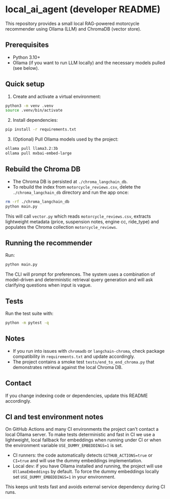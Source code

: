 # local_ai_agent (developer README)

This repository provides a small local RAG-powered motorcycle recommender using Ollama (LLM) and ChromaDB (vector store).

Prerequisites
-------------
- Python 3.10+
- Ollama (if you want to run LLM locally) and the necessary models pulled (see below).

Quick setup
-----------
1. Create and activate a virtual environment:

```bash
python3 -m venv .venv
source .venv/bin/activate
```

2. Install dependencies:

```bash
pip install -r requirements.txt
```

3. (Optional) Pull Ollama models used by the project:

```bash
ollama pull llama3.2:3b
ollama pull mxbai-embed-large
```

Rebuild the Chroma DB
---------------------
- The Chroma DB is persisted at `./chroma_langchain_db`.
- To rebuild the index from `motorcycle_reviews.csv`, delete the `./chroma_langchain_db` directory and run the app once:

```bash
rm -rf ./chroma_langchain_db
python main.py
```

This will call `vector.py` which reads `motorcycle_reviews.csv`, extracts lightweight metadata (price, suspension notes, engine cc, ride_type) and populates the Chroma collection `motorcycle_reviews`.

Running the recommender
-----------------------
Run:

```bash
python main.py
```

The CLI will prompt for preferences. The system uses a combination of model-driven and deterministic retrieval query generation and will ask clarifying questions when input is vague.

Tests
-----
Run the test suite with:

```bash
python -m pytest -q
```

Notes
-----
- If you run into issues with `chromadb` or `langchain-chroma`, check package compatibility in `requirements.txt` and update accordingly.
- The project contains a smoke test `tests/end_to_end_chroma.py` that demonstrates retrieval against the local Chroma DB.

Contact
-------
If you change indexing code or dependencies, update this README accordingly.

CI and test environment notes
----------------------------
On GitHub Actions and many CI environments the project can't contact a local Ollama
server. To make tests deterministic and fast in CI we use a lightweight, local
fallback for embeddings when running under CI or when the environment variable
`USE_DUMMY_EMBEDDINGS=1` is set.

- CI runners: the code automatically detects `GITHUB_ACTIONS=true` or `CI=true`
	and will use the dummy embeddings implementation.
- Local dev: if you have Ollama installed and running, the project will use
	`OllamaEmbeddings` by default. To force the dummy embeddings locally set
	`USE_DUMMY_EMBEDDINGS=1` in your environment.

This keeps unit tests fast and avoids external service dependency during CI runs.
